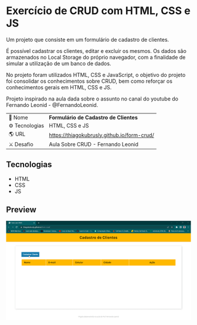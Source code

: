 # Exercício de CRUD com HTML, CSS e JS

<p>Um projeto que consiste em um formulário de cadastro de clientes.</p>
<p>É possível cadastrar os clientes, editar e excluir os mesmos. Os dados são armazenados no Local Storage do próprio navegador, com a finalidade de simular a utilização de um banco de dados.</p>
<p>No projeto foram utilizados HTML, CSS e JavaScript, o objetivo do projeto foi consolidar os conhecimentos sobre CRUD, bem como reforçar os conhecimentos gerais em HTML, CSS e JS.</p>
<p>Projeto inspirado na aula dada sobre o assunto no canal do youtube do Fernando Leonid - @FernandoLeonid.</p>

|||
| -------------  | --- |
| :bookmark: Nome        | **Formulário de Cadastro de Clientes**
| :gear: Tecnologias | HTML, CSS e JS
| :earth_americas: URL         | https://thiagokubrusly.github.io/form-crud/
| :crossed_swords: Desafio     | Aula Sobre CRUD - Fernando Leonid

## Tecnologias

- HTML
- CSS
- JS

## Preview

![](https://github.com/thiagokubrusly/form-crud/blob/main/preview.gif?raw=true)
